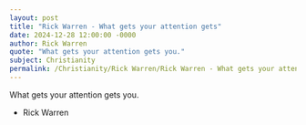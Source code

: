 ```yaml
---
layout: post
title: "Rick Warren - What gets your attention gets"
date: 2024-12-28 12:00:00 -0000
author: Rick Warren
quote: "What gets your attention gets you."
subject: Christianity
permalink: /Christianity/Rick Warren/Rick Warren - What gets your attention gets
---
```


What gets your attention gets you.

- Rick Warren
